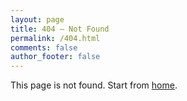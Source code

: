 ```yaml
---
layout: page
title: 404 – Not Found
permalink: /404.html
comments: false
author_footer: false
---
```


This page is not found. Start from [home](/).
